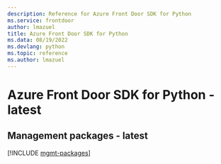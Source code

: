 ```yaml
---
description: Reference for Azure Front Door SDK for Python
ms.service: frontdoor
author: lmazuel
title: Azure Front Door SDK for Python
ms.data: 08/19/2022
ms.devlang: python
ms.topic: reference
ms.author: lmazuel
---
```

# Azure Front Door SDK for Python - latest

## Management packages - latest
[!INCLUDE [mgmt-packages](front-door-mgmt-index.md)]